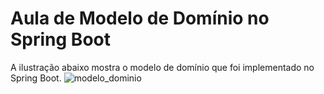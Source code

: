 # Aula de Modelo de Domínio no Spring Boot
A ilustração abaixo mostra o modelo de domínio que foi implementado no Spring Boot.
![modelo_dominio](https://user-images.githubusercontent.com/38301491/133369575-71d7ee23-0a80-4af0-a3d8-672853e9c49f.png)